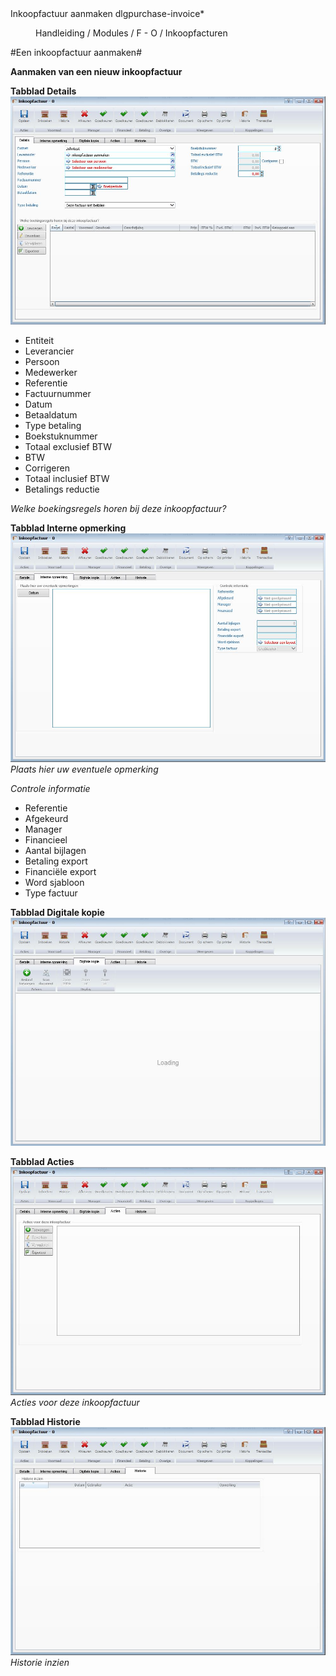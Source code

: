 <properties>
	<page>
		<title>Inkoopfactuur aanmaken</title>
		<description>Inkoopfactuur aanmaken</description>
        <context>dlgpurchase-invoice*</context>
	</page>
	<menu>
		<position>Handleiding / Modules / F - O / Inkoopfacturen</position> 
		<title>Inkoopfactuur aanmaken</title>
	</menu>
</properties>

#Een inkoopfactuur aanmaken#

**Aanmaken van een nieuw inkoopfactuur**

**Tabblad Details**
![](images/inkoopfactuur-details.JPG)

- Entiteit
- Leverancier
- Persoon
- Medewerker
- Referentie
- Factuurnummer
- Datum
- Betaaldatum
- Type betaling
- Boekstuknummer
- Totaal exclusief BTW
- BTW
- Corrigeren
- Totaal inclusief BTW
- Betalings reductie

*Welke boekingsregels horen bij deze inkoopfactuur?*


**Tabblad Interne opmerking**
![](images/inkoopfactuur-interneopmerking.JPG)
*Plaats hier uw eventuele opmerking*

*Controle informatie* 

- Referentie
- Afgekeurd
- Manager
- Financieel
- Aantal bijlagen
- Betaling export
- Financiële export
- Word sjabloon
- Type factuur

**Tabblad Digitale kopie**
![](images/inkoopfactuur-digitalekopie.JPG)

**Tabblad Acties**
![](images/inkoopfactuur-acties.JPG)
*Acties voor deze inkoopfactuur*

**Tabblad Historie**
![](images/inkoopfactuur-historie.JPG)
*Historie inzien*